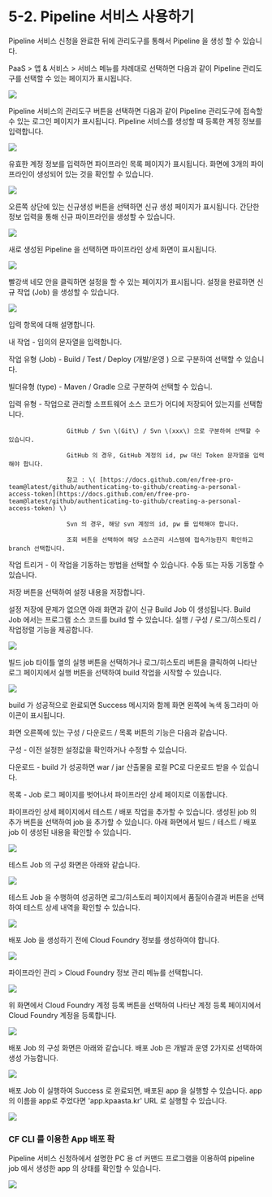 # 5-2. Pipeline 서비스 사용하기

Pipeline 서비스 신청을 완료한 뒤에 관리도구를 통해서 Pipeline 을 생성 할 수 있습니다.

PaaS &gt; 앱 & 서비스 &gt; 서비스 메뉴를 차례대로 선택하면 다음과 같이 Pipeline 관리도구를 선택할 수 있는 페이지가 표시됩니다.

![](../../.gitbook/assets/marketplace-service-pipeline-created%20%281%29.png)



Pipeline 서비스의 관리도구 버튼을 선택하면 다음과 같이 Pipeline  관리도구에 접속할 수 있는 로그인 페이지가 표시됩니다. Pipeline 서비스를 생성할 때 등록한 계정 정보를 입력합니다.

![](../../.gitbook/assets/marketplace-service-pipeline-ui-access.png)



유효한 계정 정보를 입력하면 파이프라인 목록 페이지가 표시됩니다. 화면에 3개의 파이프라인이 생성되어 있는 것을 확인할 수 있습니다. 

![](../../.gitbook/assets/pipeline-tool-pipeline-list.png)



오른쪽 상단에 있는 신규생성 버튼을 선택하면 신규 생성 페이지가 표시됩니다. 간단한 정보 입력을 통해 신규 파이프라인을 생성할 수 있습니다.

![](../../.gitbook/assets/pipeline-tool-pipeline-add.png)



새로 생성된 Pipeline 을 선택하면 파이프라인 상세 화면이 표시됩니다.

![](../../.gitbook/assets/image056.png)



빨강색 네모 안을 클릭하면  설정을 할 수 있는 페이지가 표시됩니다. 설정을 완료하면 신규 작업 \(Job\) 을 생성할 수 있습니다. 

![](../../.gitbook/assets/pipeline-buildjob-create.png)

입력 항목에 대해 설명합니다.

내 작업 - 임의의 문자열을 입력합니다.

작업 유형 \(Job\) -  Build / Test / Deploy \(개발/운영 \) 으로 구분하여 선택할 수 있습니다. 

빌더유형 \(type\) - Maven / Gradle 으로 구분하여 선택할 수 있습니.

입력 유형 - 작업으로 관리할 소프트웨어 소스 코드가 어디에 저장되어 있는지를 선택합니다.

                    GitHub / Svn \(Git\) / Svn \(xxx\) 으로 구분하여 선택할 수 있습니다.

                    GitHub 의 경우, GitHub 계정의 id, pw 대신 Token 문자열을 입력해야 합니다.

                    참고 : \( [https://docs.github.com/en/free-pro-team@latest/github/authenticating-to-github/creating-a-personal- access-token](https://docs.github.com/en/free-pro-team@latest/github/authenticating-to-github/creating-a-personal-access-token) \)

                    Svn 의 경우, 해당 svn 계정의 id, pw 를 입력해야 합니다.

                    조회 버튼을 선택하여 해당 소스관리 시스템에 접속가능한지 확인하고 branch 선택합니다.

작업 트리거 - 이 작업을 기동하는 방법을 선택할 수 있습니다. 수동 또는 자동 기동할 수 있습니다.

저장 버튼을 선택하여 설정 내용을 저장합니다.



설정 저장에 문제가 없으면 아래 화면과 같이 신규 Build Job 이 생성됩니다. Build Job 에서는 프로그램 소스 코드를 build 할 수 있습니다. 실행 / 구성 / 로그/히스토리 / 작업정렬 기능을 제공합니다.

![](../../.gitbook/assets/pipe__03.png)

빌드 job 타이틀 옆의 실행 버튼을 선택하거나 로그/히스토리 버튼을 클릭하여 나타난 로그 페이지에서 실행 버튼을 선택하여 build 작업을 시작할 수 있습니다.

![](../../.gitbook/assets/pipeline-buildjob-log.png)

build 가 성공적으로 완료되면 Success 메시지와 함께 화면 왼쪽에 녹색 동그라미 아이콘이 표시됩니다. 

화면 오른쪽에 있는 구성 / 다운로드 / 목록 버튼의 기능은 다음과 같습니다.

구성 - 이전 설정한 설정값을 확인하거나 수정할 수 있습니다.

다운로드 - build 가 성공하면 war / jar 산출물을 로컬 PC로 다운로드 받을 수 있습니다.

목록 - Job 로그 페이지를 벗어나서 파이프라인 상세 페이지로 이동합니다.



파이프라인 상세 페이지에서 테스트 / 배포 작업을 추가할 수 있습니다. 생성된 job 의 추가 버튼을 선택하여 job 을 추가할 수 있습니다. 아래 화면에서 빌드 / 테스트 / 배포 job 이 생성된 내용을 확인할 수 있습니다.

![](../../.gitbook/assets/pipe__05.png)



테스트 Job 의 구성 화면은 아래와 같습니다.

![](../../.gitbook/assets/pipeline-testjob-create.png)



테스트 Job 을 수행하여 성공하면 로그/히스토리 페이지에서 품질이슈결과 버튼을 선택하여 테스트 상세 내역을 확인할 수 있습니다.

![](../../.gitbook/assets/pipe__06_test_-.png)



배포 Job 을 생성하기 전에 Cloud Foundry 정보를 생성하여야 합니다.

![](../../.gitbook/assets/cf-.png)

파이프라인 관리 &gt; Cloud Foundry 정보 관리 메뉴를 선택합니다.

![](../../.gitbook/assets/cf-%20%281%29.png)

위 화면에서 Cloud Foundry 계정 등록 버튼을 선택하여 나타난 계정 등록 페이지에서 Cloud Foundry 계정을 등록합니다.

![](../../.gitbook/assets/cf-add.png)



배포 Job 의 구성 화면은 아래와 같습니다. 배포 Job 은 개발과 운영 2가지로 선택하여 생성 가능합니다.

![](../../.gitbook/assets/pipeline-deployjob-create.png)



배포 Job 이 실행하여 Success 로 완료되면, 배포된 app 을 실행할 수 있습니다. app 의 이름을 app로 주었다면 'app.kpaasta.kr' URL 로 실행할 수 있습니다.

![](../../.gitbook/assets/pipeline-app.png)





### CF CLI 를 이용한 App 배포 확

Pipeline 서비스 신청하에서 설명한 PC 용 cf 커맨드 프로그램을 이용하여 pipeline job 에서 생성한 app 의 상태를 확인할 수 있습니다. 

![](../../.gitbook/assets/cf-apps.png)



